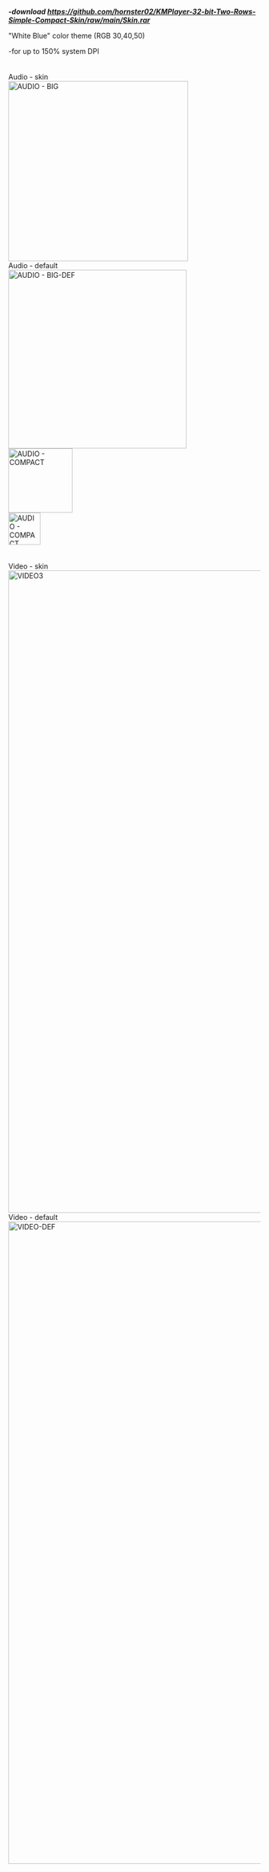 ***-download https://github.com/hornster02/KMPlayer-32-bit-Two-Rows-Simple-Compact-Skin/raw/main/Skin.rar***

"White Blue" color theme (RGB 30,40,50)

-for up to 150% system DPI
<br/>
<br/>
<br/>
Audio - skin
<br/>
<img width="359" alt="AUDIO - BIG" src="https://github.com/hornster02/KMPlayer-32-bit-Two-Rows-Simple-Compact-Skin/assets/127822397/c5e2f4e4-5fc0-429a-bb34-22e16ba263c4">
<br/>
Audio - default
<br/>
<img width="356" alt="AUDIO - BIG-DEF" src="https://github.com/hornster02/KMPlayer-32-bit-Two-Rows-Simple-Compact-Skin/assets/127822397/9126875b-991f-4f0d-b0b5-151e1b6d6ab4">
<br/>
<img width="128" alt="AUDIO - COMPACT" src="https://github.com/hornster02/KMPlayer-32-bit-Two-Rows-Simple-Compact-Skin/assets/127822397/4fb9edd4-a916-40b6-a826-24b43583c162">
<br/>
<img width="64" alt="AUDIO - COMPACT SUPER" src="https://github.com/hornster02/KMPlayer-32-bit-Two-Rows-Simple-Compact-Skin/assets/127822397/6846e787-d9de-4403-b418-f879d75d3003">
<br/>
<br/>
<br/>
Video - skin
<br/>
<img width="1280" alt="VIDEO3" src="https://github.com/hornster02/KMPlayer-32-bit-Two-Rows-Simple-Compact-Skin/assets/127822397/fda73216-321e-4424-a3af-b7bb4568815a">
<br/>
Video - default
<br/>
<img width="1280" alt="VIDEO-DEF" src="https://github.com/hornster02/KMPlayer-32-bit-Two-Rows-Simple-Compact-Skin/assets/127822397/fe0a3872-6b27-4861-bc64-9034a05d11e6">
